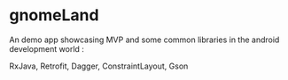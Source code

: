 # gnomeLand

An  demo app showcasing MVP and some common libraries in the android development world : 

RxJava, 
Retrofit,
Dagger,
ConstraintLayout,
Gson
